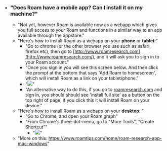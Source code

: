 - ### "**Does Roam have a mobile app? Can I install it on my machine?**"
    - "Not yet, however Roam is available now as a webapp which gives you full access to your Roam and functions in a similar way to an app available through the appstore."
    - "Here's how to install Roam as a webapp on your **phone** or **tablet**:"
        - "Go to chrome (or the other browser you use such as safari, firefox etc), then go to [http://www.roamresearch.com](http://www.roamresearch.com/), and it will ask you to sign in to your Roam account."
        - "Once you sign in you will see this screen below. And then click the prompt at the bottom that says 'Add Roam to homescreen', which will install Roam as a link on your tablet/phone."
        - "![](https://firebasestorage.googleapis.com/v0/b/firescript-577a2.appspot.com/o/imgs%2Fapp%2Froam%2FALLP4qNh6G.png?alt=media&token=83f0d3f8-9d42-4016-b83b-4c29816cb2a1)"
        - "An alternative way to do this, if you go to [roamresearch.com](http://roamresearch.com/) and sign in, you should should see 'install full site' as a button on the top right of page, if you click this it will install Roam on your device."
    - "Here's how to install Roam as a webapp on your **desktop**: "
        - "Go to Chrome, and open your Roam graph"
        - "From Chrome's three-dot-menu, go to "More Tools", "Create Shortcut""
            - "![](https://firebasestorage.googleapis.com/v0/b/firescript-577a2.appspot.com/o/imgs%2Fapp%2Fhelp-documentation%2Fq2dKP-MzXc.gif?alt=media&token=801dbe63-be9d-4d89-84cf-0c2ab85e3066)"
    - "More on this: https://www.roamtips.com/home/roam-research-app-mac-windows"
